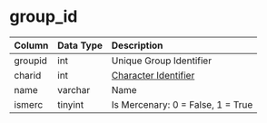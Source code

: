 # group\_id

| Column | Data Type | Description |
| :--- | :--- | :--- |
| groupid | int | Unique Group Identifier |
| charid | int | [Character Identifier](../../../schema/categories/groups/character_data.md) |
| name | varchar | Name |
| ismerc | tinyint | Is Mercenary: 0 = False, 1 = True |

